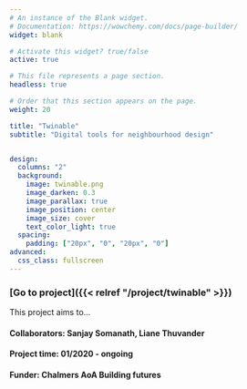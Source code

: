 ```yaml
---
# An instance of the Blank widget.
# Documentation: https://wowchemy.com/docs/page-builder/
widget: blank

# Activate this widget? true/false
active: true

# This file represents a page section.
headless: true

# Order that this section appears on the page.
weight: 20

title: "Twinable"
subtitle: "Digital tools for neighbourhood design"


design:
  columns: "2"
  background:
    image: twinable.png
    image_darken: 0.3
    image_parallax: true
    image_position: center
    image_size: cover
    text_color_light: true
  spacing:
    padding: ["20px", "0", "20px", "0"]
advanced:
  css_class: fullscreen
---
```

### [Go to project]({{< relref "/project/twinable" >}})
This project aims to...  
#### Collaborators: Sanjay Somanath, Liane Thuvander  
#### Project time: 01/2020 - ongoing  
#### Funder: Chalmers AoA Building futures  
